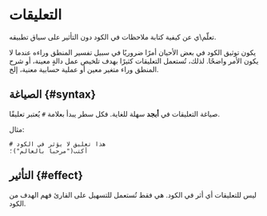 ﻿---
sidebar_position: 6
---

# التعليقات

تعلّم\ي عن كيفية كتابة ملاحظات في الكود دون التأثير على سياق تطبيقه.
 
يكون توثيق الكود في بعض الأحيان أمرًا ضروريًا في سبيل تفسير المنطق وراءه عندما لا يكون الأمر واضحًا. لذلك، تُستعمل التعليقات
كثيرًا بهدف تلخيص عمل دالةٍ معينة، أو شرح المنطق وراء متغير معين أو عملية حسابية معنية، إلخ.

## الصياغة {#syntax}

صياغة التعليقات في **أبجد** سهلة للغاية. فكل سطر يبدأ بعلامة `#` يُعتبر تعليقًا.

مثال:

```abjad
# هذا تعليق لا يؤثر في الكود
أكتب("مرحبا بالعالم")؛
```

## التأثير {#effect}

ليس للتعليقات أي أثر في الكود. هي فقط تُستعمل للتسهيل على القارئ فهم الهدف من الكود.
